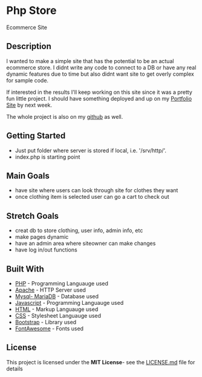 # Php Store

Ecommerce Site

## Description

I wanted to make a simple site that has the potential to be an actual ecommerce store.
I didnt write any code to connect to a DB or have any real dynamic features due to time
but also didnt want site to get overly complex for sample code.

If interested in the results I'll keep working on this site since it was a pretty fun little project. I should have something deployed and up on my [Portfolio Site](http://olonnye.com) by next week.

The whole project is also on my [github](https://github.com/boredasfawk) as well.

## Getting Started

- Just put folder where server is stored if local, i.e. '/srv/http/'.
- index.php is starting point

## Main Goals

- have site where users can look through site for clothes they want
- once clothing item is selected user can go a cart to check out

## Stretch Goals

- creat db to store clothing, user info, admin info, etc
- make pages dynamic
- have an admin area where siteowner can make changes
- have log in/out functions

## Built With

- [PHP](http://www.php.net) - Programming Languauge used
- [Apache](https://httpd.apache.org/docs/2.4/) - HTTP Server used
- [Mysql- MariaDB](https://mariadb.org/about/) - Database used
- [Javascript](https://developer.mozilla.org/en-US/docs/Web/JavaScript) - Programming Languauge used
- [HTML](https://html.spec.whatwg.org/multipage/) - Markup Languauge used
- [CSS](https://css-tricks.com/) - Stylesheet Languauge used
- [Bootstrap](http://www.getbootstrap.com) - Library used
- [FontAwesome](https://fontawesome.com/icons?from=io) - Fonts used

## License

This project is licensed under the **MIT License**- see the [LICENSE.md](LICENSE.md) file for details
